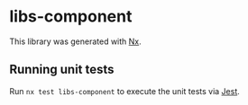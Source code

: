 # libs-component

This library was generated with [Nx](https://nx.dev).

## Running unit tests

Run `nx test libs-component` to execute the unit tests via [Jest](https://jestjs.io).
